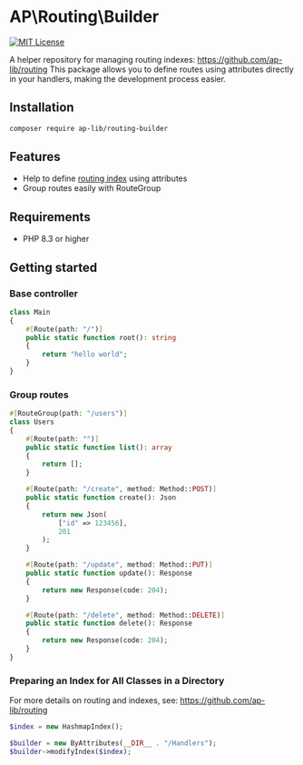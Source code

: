 # AP\Routing\Builder

[![MIT License](https://img.shields.io/badge/license-MIT-blue.svg)](LICENSE)

A helper repository for managing routing indexes: https://github.com/ap-lib/routing
This package allows you to define routes using attributes directly in your handlers, making the development process easier.

## Installation

```bash
composer require ap-lib/routing-builder
```

## Features

- Help to define [routing index](https://github.com/ap-lib/routing) using attributes
- Group routes easily with RouteGroup

## Requirements

- PHP 8.3 or higher

## Getting started

### Base controller

```php
class Main
{
    #[Route(path: "/")]
    public static function root(): string
    {
        return "hello world";
    }
}
```

### Group routes 
```php
#[RouteGroup(path: "/users")]
class Users
{
    #[Route(path: "")]
    public static function list(): array
    {
        return [];
    }

    #[Route(path: "/create", method: Method::POST)]
    public static function create(): Json
    {
        return new Json(
            ["id" => 123456],
            201
        );
    }

    #[Route(path: "/update", method: Method::PUT)]
    public static function update(): Response
    {
        return new Response(code: 204);
    }

    #[Route(path: "/delete", method: Method::DELETE)]
    public static function delete(): Response
    {
        return new Response(code: 204);
    }
}
```

### Preparing an Index for All Classes in a Directory
For more details on routing and indexes, see: https://github.com/ap-lib/routing

```php
$index = new HashmapIndex();

$builder = new ByAttributes(__DIR__ . "/Handlers");
$builder->modifyIndex($index);

```